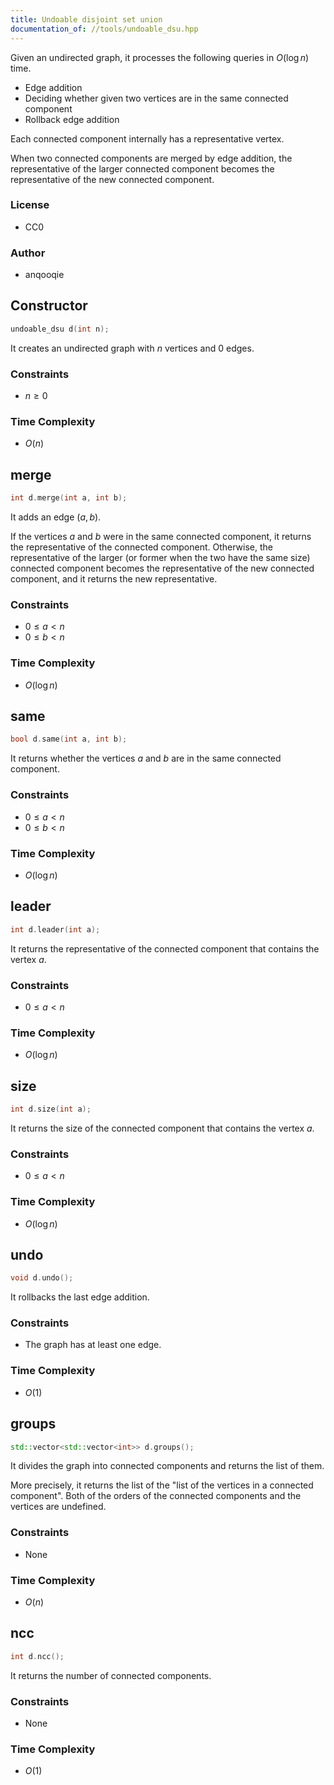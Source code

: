 ```yaml
---
title: Undoable disjoint set union
documentation_of: //tools/undoable_dsu.hpp
---
```


Given an undirected graph, it processes the following queries in $O(\log n)$ time.

- Edge addition
- Deciding whether given two vertices are in the same connected component
- Rollback edge addition

Each connected component internally has a representative vertex.

When two connected components are merged by edge addition, the representative of the larger connected component becomes the representative of the new connected component.

### License
- CC0

### Author
- anqooqie

## Constructor
```cpp
undoable_dsu d(int n);
```

It creates an undirected graph with $n$ vertices and $0$ edges.

### Constraints
- $n \geq 0$

### Time Complexity
- $O(n)$

## merge
```cpp
int d.merge(int a, int b);
```

It adds an edge $(a, b)$.

If the vertices $a$ and $b$ were in the same connected component, it returns the representative of the connected component.
Otherwise, the representative of the larger (or former when the two have the same size) connected component becomes the representative of the new connected component, and it returns the new representative.

### Constraints
- $0 \leq a < n$
- $0 \leq b < n$

### Time Complexity
- $O(\log n)$

## same
```cpp
bool d.same(int a, int b);
```

It returns whether the vertices $a$ and $b$ are in the same connected component.

### Constraints
- $0 \leq a < n$
- $0 \leq b < n$

### Time Complexity
- $O(\log n)$

## leader
```cpp
int d.leader(int a);
```

It returns the representative of the connected component that contains the vertex $a$.

### Constraints
- $0 \leq a < n$

### Time Complexity
- $O(\log n)$

## size
```cpp
int d.size(int a);
```

It returns the size of the connected component that contains the vertex $a$.

### Constraints
- $0 \leq a < n$

### Time Complexity
- $O(\log n)$

## undo
```cpp
void d.undo();
```

It rollbacks the last edge addition.

### Constraints
- The graph has at least one edge.

### Time Complexity
- $O(1)$

## groups
```cpp
std::vector<std::vector<int>> d.groups();
```

It divides the graph into connected components and returns the list of them.

More precisely, it returns the list of the "list of the vertices in a connected component".
Both of the orders of the connected components and the vertices are undefined.

### Constraints
- None

### Time Complexity
- $O(n)$

## ncc
```cpp
int d.ncc();
```

It returns the number of connected components.

### Constraints
- None

### Time Complexity
- $O(1)$
